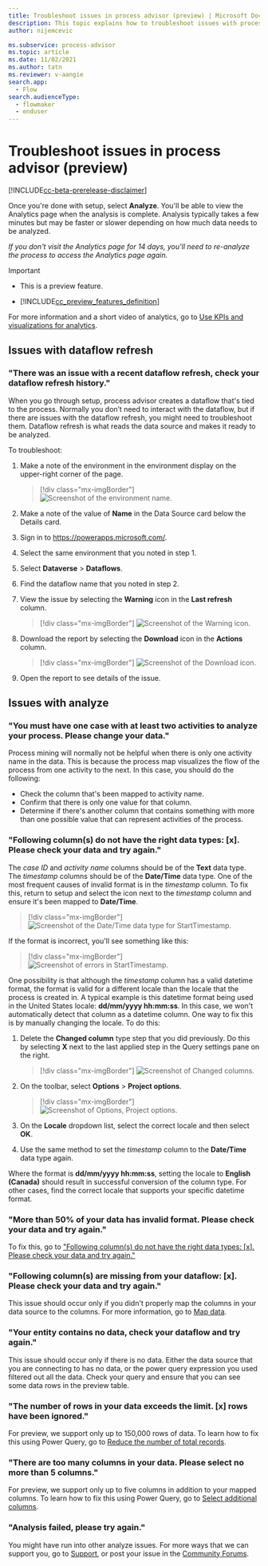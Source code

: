 ```yaml
---
title: Troubleshoot issues in process advisor (preview) | Microsoft Docs
description: This topic explains how to troubleshoot issues with process mining in the process advisor feature in Power Automate.
author: nijemcevic 

ms.subservice: process-advisor
ms.topic: article
ms.date: 11/02/2021
ms.author: tatn
ms.reviewer: v-aangie
search.app: 
  - Flow
search.audienceType: 
  - flowmaker
  - enduser
---
```


# Troubleshoot issues in process advisor (preview)

[!INCLUDE[cc-beta-prerelease-disclaimer](./includes/cc-beta-prerelease-disclaimer.md)]

Once you're done with setup, select **Analyze**. You'll be able to view the Analytics page when the analysis is complete. Analysis typically takes a few minutes but may be faster or slower depending on how much data needs to be analyzed.

*If you don't visit the Analytics page for 14 days, you'll need to re-analyze the process to access the Analytics page again.*

> [!IMPORTANT]
> - This is a preview feature.
>
> - [!INCLUDE[cc_preview_features_definition](includes/cc-preview-features-definition.md)]



<!-- from editor: I changed the link text to the heading that the link opens to. -->

For more information and a short video of analytics, go to [Use KPIs and visualizations for analytics](process-mining-visualize.md#use-kpis-and-visualizations-for-analytics).

## Issues with dataflow refresh

### "There was an issue with a recent dataflow refresh, check your dataflow refresh history."

When you go through setup, process advisor creates a dataflow that's tied to the process. Normally you don’t need to interact with the dataflow, but if there are issues with the dataflow refresh, you might need to troubleshoot them. Dataflow refresh is what reads the data source and makes it ready to be analyzed.

To troubleshoot:

1. Make a note of the environment in the environment display on the upper-right corner of the page.

    > [!div class="mx-imgBorder"]
    > ![Screenshot of the environment name.](media/process-mining-troubleshoot/environment.png "Environment name")

1. Make a note of the value of **Name** in the Data Source card below the Details card.

1. Sign in to https://powerapps.microsoft.com/.

1. Select the same environment that you noted in step 1.

1. Select **Dataverse** > **Dataflows**.

1. Find the dataflow name that you noted in step 2.

1. View the issue by selecting the **Warning** icon in the **Last refresh** column.

    > [!div class="mx-imgBorder"]
    > ![Screenshot of the Warning icon.](media/process-mining-troubleshoot/warning.png "Warning icon")
 
1. Download the report by selecting the **Download** icon in the **Actions** column.

    > [!div class="mx-imgBorder"]
    > ![Screenshot of the Download icon.](media/process-mining-troubleshoot/download.png "Download icon")

9.	Open the report to see details of the issue.

## Issues with analyze

### "You must have one case with at least two activities to analyze your process. Please change your data."

Process mining will normally not be helpful when there is only one activity name in the data. This is because the process map visualizes the flow of the process from one activity to the next. In this case, you should do the following:

- Check the column that's been mapped to activity name.
- Confirm that there is only one value for that column.
- Determine if there's another column that contains something with more than one possible value that can represent activities of the process.

### "Following column(s) do not have the right data types: [x]. Please check your data and try again."

The *case ID* and *activity name* columns should be of the **Text** data type. The *timestamp* columns should be of the **Date/Time** data type. One of the most frequent causes of invalid format is in the *timestamp* column. To fix this, return to setup and select the icon next to the *timestamp* column and ensure it's been mapped to **Date/Time**.

> [!div class="mx-imgBorder"]
> ![Screenshot of the Date/Time data type for StartTimestamp.](media/process-mining-troubleshoot/timestamp.png "Date/Time data type for StartTimestamp")

If the format is incorrect, you'll see something like this:

> [!div class="mx-imgBorder"]
> ![Screenshot of errors in StartTimestamp.](media/process-mining-troubleshoot/timestamp-error.png "Errors in StartTimestamp")

One possibility is that although the *timestamp* column has a valid datetime format, the format is valid for a different locale than the locale that the process is created in. A typical example is this datetime format being used in the United States locale: **dd/mm/yyyy hh:mm:ss**. In this case, we won't automatically detect that column as a datetime column. One way to fix this is by manually changing the locale. To do this:

1. Delete the **Changed column** type step that you did previously. Do this by selecting **X** next to the last applied step in the Query settings pane on the right.

    > [!div class="mx-imgBorder"]
    > ![Screenshot of Changed columns.](media/process-mining-troubleshoot/changed-column.png "Changed columns")

1. On the toolbar, select **Options** > **Project options**.

    > [!div class="mx-imgBorder"]
    > ![Screenshot of Options, Project options.](media/process-mining-troubleshoot/project-options.png "Options, Project options")

1. On the **Locale** dropdown list, select the correct locale and then select **OK**.

1. Use the same method to set the *timestamp* column to the **Date/Time** data type again.

Where the format is **dd/mm/yyyy hh:mm:ss**, setting the locale to **English (Canada)** should result in successful conversion of the column type. For other cases, find the correct locale that supports your specific datetime format.

### "More than 50% of your data has invalid format. Please check your data and try again."

To fix this, go to ["Following column(s) do not have the right data types: [x]. Please check your data and try again."](#following-columns-do-not-have-the-right-data-types-x-please-check-your-data-and-try-again)

### "Following column(s) are missing from your dataflow: [x]. Please check your data and try again."

This issue should occur only if you didn't properly map the columns in your data source to the columns. For more information, go to [Map data](process-mining-transform.md#map-data).

### "Your entity contains no data, check your dataflow and try again."

This issue should occur only if there is no data. Either the data source that you are connecting to has no data, or the power query expression you used filtered out all the data. Check your query and ensure that you can see some data rows in the preview table.

### "The number of rows in your data exceeds the limit. [x] rows have been ignored."

For preview, we support only up to 150,000 rows of data. To learn how to fix this using Power Query, go to [Reduce the number of total records](process-mining-transform.md#reduce-the-number-of-total-records).

### "There are too many columns in your data. Please select no more than 5 columns."

For preview, we support only up to five columns in addition to your mapped columns. To learn how to fix this using Power Query, go to [Select additional columns](process-mining-transform.md#select-additional-columns).

### "Analysis failed, please try again."

You might have run into other analyze issues. For more ways that we can support you, go to [Support](https://flow.microsoft.com/support/), or post your issue in the [Community Forums](https://community.dynamics.com/f).
 
